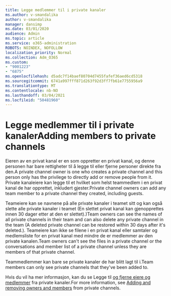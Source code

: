 ```yaml
---
title: Legge medlemmer til i private kanaler
ms.author: v-smandalika
author: v-smandalika
manager: dansimp
ms.date: 03/01/2020
audience: Admin
ms.topic: article
ms.service: o365-administration
ROBOTS: NOINDEX, NOFOLLOW
localization_priority: Normal
ms.collection: Adm_O365
ms.custom:
- "9001223"
- "6875"
ms.openlocfilehash: d5adc7f14baef80704d7455fafef36aed6cd5318
ms.sourcegitcommit: 6741a997fff871d263f92d3ff7fb61e7755956a9
ms.translationtype: MT
ms.contentlocale: nb-NO
ms.lasthandoff: 03/04/2021
ms.locfileid: "50481960"
---
```

# <a name="adding-members-to-private-channels"></a><span data-ttu-id="09b6b-102">Legge medlemmer til i private kanaler</span><span class="sxs-lookup"><span data-stu-id="09b6b-102">Adding members to private channels</span></span>

<span data-ttu-id="09b6b-103">Eieren av en privat kanal er en som oppretter en privat kanal, og denne personen har bare rettigheter til å legge til eller fjerne personer direkte fra den.</span><span class="sxs-lookup"><span data-stu-id="09b6b-103">A private channel owner is one who creates a private channel and this person only has the privilege to directly add or remove people from it.</span></span> <span data-ttu-id="09b6b-104">Private kanaleiere kan legge til et hvilket som helst teammedlem i en privat kanal de har opprettet, inkludert gjester.</span><span class="sxs-lookup"><span data-stu-id="09b6b-104">Private channel owners can add any team member to a private channel they created, including guests.</span></span>

<span data-ttu-id="09b6b-105">Teameiere kan se navnene på alle private kanaler i teamet sitt og kan også slette alle private kanaler i teamet (En slettet privat kanal kan gjenopprettes innen 30 dager etter at den er slettet).)</span><span class="sxs-lookup"><span data-stu-id="09b6b-105">Team owners can see the names of all private channels in their team and can also delete any private channel in the team (A deleted private channel can be restored within 30 days after it's deleted.).</span></span> <span data-ttu-id="09b6b-106">Teameiere kan ikke se filene i en privat kanal eller samtaler og medlemsliste for en privat kanal med mindre de er medlemmer av den private kanalen.</span><span class="sxs-lookup"><span data-stu-id="09b6b-106">Team owners can't see the files in a private channel or the conversations and member list of a private channel unless they are members of that private channel.</span></span>

<span data-ttu-id="09b6b-107">Teammedlemmer kan bare se private kanaler de har blitt lagt til i.</span><span class="sxs-lookup"><span data-stu-id="09b6b-107">Team members can only see private channels that they've been added to.</span></span>

<span data-ttu-id="09b6b-108">Hvis du vil ha mer informasjon, kan du se Legge til [og fjerne eiere og medlemmer](https://docs.microsoft.com/MicrosoftTeams/private-channels#adding-and-removing-owners-and-members) fra private kanaler.</span><span class="sxs-lookup"><span data-stu-id="09b6b-108">For more information, see [Adding and removing owners and members](https://docs.microsoft.com/MicrosoftTeams/private-channels#adding-and-removing-owners-and-members) from private channels.</span></span>
